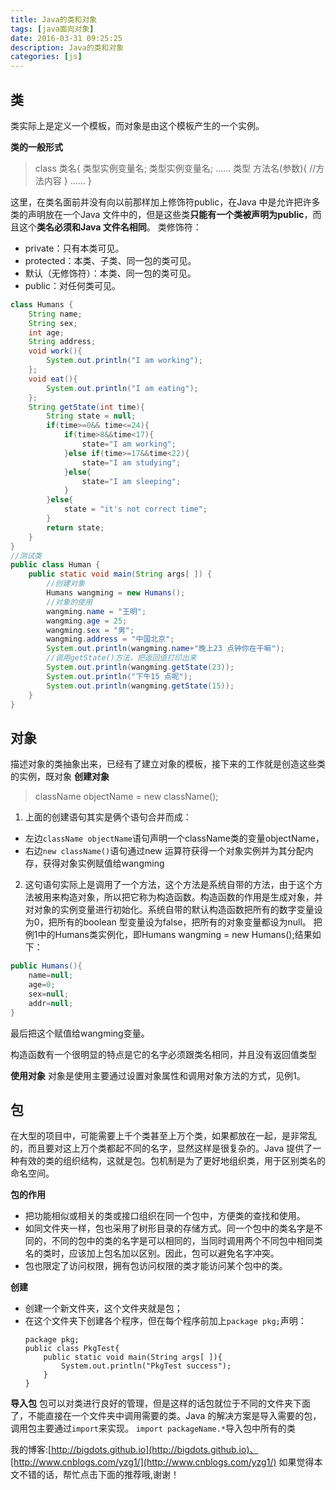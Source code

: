 ```yaml
---
title: Java的类和对象
tags: [java面向对象]
date: 2016-03-31 09:25:25
description: Java的类和对象
categories: [js]
---
```


## 类
类实际上是定义一个模板，而对象是由这个模板产生的一个实例。

<!-- more -->

**类的一般形式**
>class 类名{
 类型实例变量名;
 类型实例变量名;
 ……
 类型 方法名(参数){
 //方法内容
 }
 ……
}

这里，在类名面前并没有向以前那样加上修饰符public，在Java 中是允许把许多类的声明放在一个Java 文件中的，但是这些类**只能有一个类被声明为public**，而且这个**类名必须和Java 文件名相同**。
类修饰符：
 + private：只有本类可见。
 + protected：本类、子类、同一包的类可见。
 + 默认（无修饰符）：本类、同一包的类可见。
 + public：对任何类可见。

```java
class Humans {
    String name;
    String sex;
    int age;
    String address;
    void work(){
        System.out.println("I am working");
    };
    void eat(){
        System.out.println("I am eating");
    };
    String getState(int time){
        String state = null;
        if(time>=0&& time<=24){
            if(time>8&&time<17){
                state="I am working";
            }else if(time>=17&&time<22){
                state="I am studying";
            }else{
                state="I am sleeping";
            }
        }else{
            state = "it's not correct time";
        }
        return state;
    }
}
//测试类
public class Human {
    public static void main(String args[ ]) {
        //创建对象
        Humans wangming = new Humans();
        //对象的使用
        wangming.name = "王明";
        wangming.age = 25;
        wangming.sex = "男";
        wangming.address = "中国北京";
        System.out.println(wangming.name+"晚上23 点钟你在干嘛");
        //调用getState()方法，把返回值打印出来
        System.out.println(wangming.getState(23));
        System.out.println("下午15 点呢");
        System.out.println(wangming.getState(15));
    }
}
```

## 对象
描述对象的类抽象出来，已经有了建立对象的模板，接下来的工作就是创造这些类的实例，既对象
**创建对象**
> className objectName = new className();

1. 上面的创建语句其实是俩个语句合并而成：
 + 左边`className objectName`语句声明一个className类的变量objectName，
 + 右边`new className()`语句通过new 运算符获得一个对象实例并为其分配内存，获得对象实例赋值给wangming
2. 这句语句实际上是调用了一个方法，这个方法是系统自带的方法，由于这个方法被用来构造对象，所以把它称为构造函数。构造函数的作用是生成对象，并对对象的实例变量进行初始化。系统自带的默认构造函数把所有的数字变量设为0，把所有的boolean 型变量设为false，把所有的对象变量都设为null。
把例1中的Humans类实例化，即Humans wangming = new Humans();结果如下：
```java
public Humans(){
    name=null;
    age=0;
    sex=null;
    addr=null;
}
```
最后把这个赋值给wangming变量。

构造函数有一个很明显的特点是它的名字必须跟类名相同，并且没有返回值类型


**使用对象**
对象是使用主要通过设置对象属性和调用对象方法的方式，见例1。


## 包
在大型的项目中，可能需要上千个类甚至上万个类，如果都放在一起，是非常乱的，而且要对这上万个类都起不同的名字，显然这样是很复杂的。Java 提供了一种有效的类的组织结构，这就是包。包机制是为了更好地组织类，用于区别类名的命名空间。

**包的作用**
+ 把功能相似或相关的类或接口组织在同一个包中，方便类的查找和使用。
+ 如同文件夹一样，包也采用了树形目录的存储方式。同一个包中的类名字是不同的，不同的包中的类的名字是可以相同的，当同时调用两个不同包中相同类名的类时，应该加上包名加以区别。因此，包可以避免名字冲突。
+ 包也限定了访问权限，拥有包访问权限的类才能访问某个包中的类。



**创建**
 + 创建一个新文件夹，这个文件夹就是包；
 + 在这个文件夹下创建各个程序，但在每个程序前加上`package pkg;`声明：
    ```
    package pkg;
    public class PkgTest{
        public static void main(String args[ ]){
            System.out.println("PkgTest success");
        }
    }
    ```

**导入包**
包可以对类进行良好的管理，但是这样的话包就位于不同的文件夹下面了，不能直接在一个文件夹中调用需要的类。Java 的解决方案是导入需要的包，调用包主要通过`import`来实现。
`import packageName.*`导入包中所有的类



我的博客:[http://bigdots.github.io](http://bigdots.github.io)、[http://www.cnblogs.com/yzg1/](http://www.cnblogs.com/yzg1/)
如果觉得本文不错的话，帮忙点击下面的推荐哦,谢谢！